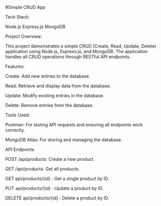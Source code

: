 #Simple CRUD App

Tech Stack:

Node.js
Express.js
MongoDB

Project Overview:

This project demonstrates a simple CRUD (Create, Read, Update, Delete) application using Node.js, Express.js, and MongoDB. 
The application handles all CRUD operations through RESTful API endpoints.


Features:

Create: Add new entries to the database.

Read: Retrieve and display data from the database.

Update: Modify existing entries in the database.

Delete: Remove entries from the database.


Tools Used:

Postman: For testing API requests and ensuring all endpoints work correctly.

MongoDB Atlas: For storing and managing the database.


API Endpoints

POST /api/products: Create a new product.

GET /api/products: Get all products.

GET api/products/{id}
: Get a single product by ID.

PUT api/products/{id}
: Update a product by ID.

DELETE api/products/{id}
: Delete a product by ID.
